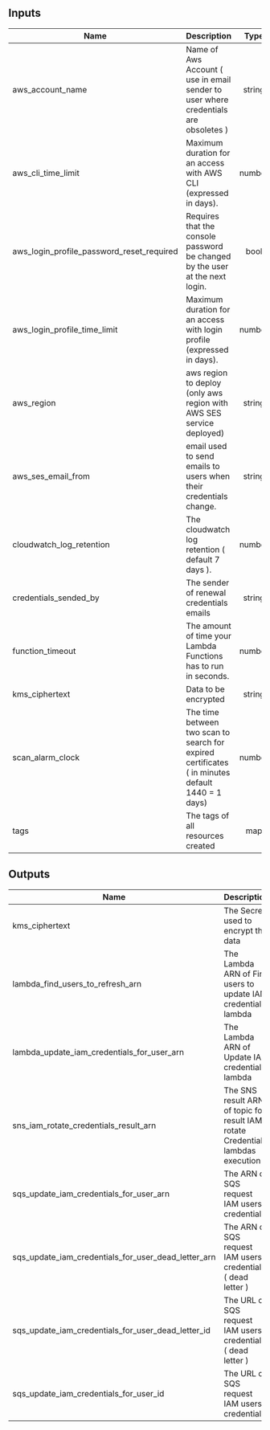## Inputs

| Name | Description | Type | Default |
|------|-------------|:----:|:-----:|
| aws\_account\_name | Name of Aws Account ( use in email sender to user where credentials are obsoletes ) | string | "<your aws acccount name>" |
| aws\_cli\_time\_limit | Maximum duration for an access with AWS CLI (expressed in days). | number | 60 |
| aws\_login\_profile\_password\_reset\_required | Requires that the console password be changed by the user at the next login. | bool | true |
| aws\_login\_profile\_time\_limit | Maximum duration for an access with login profile (expressed in days). | number | 60 |
| aws\_region | aws region to deploy (only aws region with AWS SES service deployed) | string | n/a |
| aws\_ses\_email\_from | email used to send emails to users when their credentials change. | string | n/a |
| cloudwatch\_log\_retention | The cloudwatch log retention ( default 7 days ). | number | 7 |
| credentials\_sended\_by | The sender of renewal credentials emails | string | "<your ops teams>" |
| function\_timeout | The amount of time your Lambda Functions has to run in seconds. | number | 300 |
| kms\_ciphertext | Data to be encrypted | string | "" |
| scan\_alarm\_clock | The time between two scan to search for expired certificates ( in minutes default 1440 = 1 days) | number | 1440 |
| tags | The tags of all resources created | map | {} |

## Outputs

| Name | Description |
|------|-------------|
| kms\_ciphertext | The Secret used to encrypt the data |
| lambda\_find\_users\_to\_refresh\_arn | The Lambda ARN of Find users to update IAM credentials lambda |
| lambda\_update\_iam\_credentials\_for\_user\_arn | The Lambda ARN of Update IAM credentials lambda |
| sns\_iam\_rotate\_credentials\_result\_arn | The SNS result ARN of topic for result IAM rotate Credential lambdas execution |
| sqs\_update\_iam\_credentials\_for\_user\_arn | The ARN of SQS request IAM users credentials |
| sqs\_update\_iam\_credentials\_for\_user\_dead\_letter\_arn | The ARN of SQS request IAM users credentials ( dead letter ) |
| sqs\_update\_iam\_credentials\_for\_user\_dead\_letter\_id | The URL of SQS request IAM users credentials ( dead letter ) |
| sqs\_update\_iam\_credentials\_for\_user\_id | The URL of SQS request IAM users credentials |

